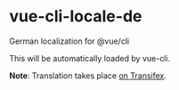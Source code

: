 # vue-cli-locale-de
German localization for @vue/cli

This will be automatically loaded by vue-cli.

**Note**: Translation takes place [on Transifex](https://www.transifex.com/vuejs/vue-cli/language/de/).


